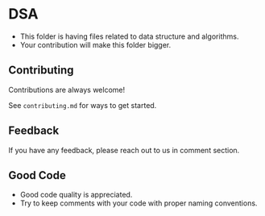 
# DSA

* This folder is having files related to data structure and algorithms.
* Your contribution will make this folder bigger.


## Contributing

Contributions are always welcome!

See `contributing.md` for ways to get started.


## Feedback

If you have any feedback, please reach out to us in comment section.

## Good Code 

* Good code quality is appreciated.
* Try to keep comments with your code with proper naming conventions.


